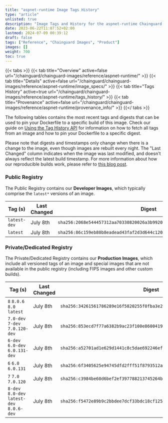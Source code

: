 ```yaml
---
title: "aspnet-runtime Image Tags History"
type: "article"
unlisted: true
description: "Image Tags and History for the aspnet-runtime Chainguard Image"
date: 2023-06-22T11:07:52+02:00
lastmod: 2024-07-09 00:39:12
draft: false
tags: ["Reference", "Chainguard Images", "Product"]
images: []
weight: 700
toc: true
---
```


{{< tabs >}}
{{< tab title="Overview" active=false url="/chainguard/chainguard-images/reference/aspnet-runtime/" >}}
{{< tab title="Details" active=false url="/chainguard/chainguard-images/reference/aspnet-runtime/image_specs/" >}}
{{< tab title="Tags History" active=true url="/chainguard/chainguard-images/reference/aspnet-runtime/tags_history/" >}}
{{< tab title="Provenance" active=false url="/chainguard/chainguard-images/reference/aspnet-runtime/provenance_info/" >}}
{{</ tabs >}}

The following tables contains the most recent tags and digests that can be used to pin your Dockerfile to a specific build of this image. Check our guide on [Using the Tag History API](/chainguard/chainguard-images/using-the-tag-history-api/) for information on how to fetch all tags from an image and how to pin your Dockerfile to a specific digest.

Please note that digests and timestamps only change when there is a change to the image, even though images are rebuilt every night. The "Last Changed" column indicates when the image was last modified, and doesn't always reflect the latest build timestamp. For more information about how our reproducible builds work, please refer to [this blog post](https://www.chainguard.dev/unchained/reproducing-chainguards-reproducible-image-builds).

### Public Registry
The Public Registry contains our **Developer Images**, which typically comprise the `latest*` versions of an image.

| Tag (s)       | Last Changed | Digest                                                                    |
|---------------|--------------|---------------------------------------------------------------------------|
|  `latest-dev` | July 8th     | `sha256:2068e544457312aa70330820026a3b9920d7463c0e66873eee27708eb8bab85c` |
|  `latest`     | July 8th     | `sha256:86c159eb80b8eadead43faf2d3d644c120a3c6a315a7a5dd52bf000b88e5ef83` |


### Private/Dedicated Registry
The Private/Dedicated Registry contains our **Production Images**, which include all versioned tags of an image and special images that are not available in the public registry (including FIPS images and other custom builds).

| Tag (s)                                     | Last Changed | Digest                                                                    |
|---------------------------------------------|--------------|---------------------------------------------------------------------------|
|  `8` `8.0.6` `8.0` `latest`                 | July 8th     | `sha256:34261561786289e16f5820255f0fba3e2ea8b9eaa09507b30fd8a89a8938d956` |
|  `7.0-dev` `7-dev` `7.0.120-dev`            | July 8th     | `sha256:853ecd7f77a6382b9ac23f100e860041943af2857fb35d03148c1e8f8a865626` |
|  `6-dev` `6.0-dev` `6.0.131-dev`            | July 8th     | `sha256:a52701ad1e629d1441c8c5dae692246efeeb1f19e67265aa010442197b7e8c3f` |
|  `6` `6.0` `6.0.131`                        | July 8th     | `sha256:6f3405625e94745dfd2fff51f8793512a5d5aaee5db775628a1128b2b75717d8` |
|  `7` `7.0` `7.0.120`                        | July 8th     | `sha256:c3984be60d6bef2ef397788213745264b9c11347ca764a452d46c37e747912d6` |
|  `8-dev` `8.0-dev` `latest-dev` `8.0.6-dev` | July 8th     | `sha256:f5472e89b9c2bbdee7dcf33bdc18cf12560f4d99526e9bbc02972cfd4b7cbc8e` |

